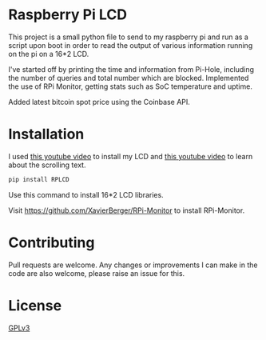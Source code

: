 # Raspberry Pi LCD

This project is a small python file to send to my raspberry pi and run as a script upon boot in order to read the output of various information running on the pi on a 16\*2 LCD.

I've started off by printing the time and information from Pi-Hole, including the number of queries and total number which are blocked.
Implemented the use of RPi Monitor, getting stats such as SoC temperature and uptime.

Added latest bitcoin spot price using the Coinbase API.

# Installation

I used [this youtube video](https://www.youtube.com/watch?v=3XLjVChVgec) to install my LCD and [this youtube video](https://www.youtube.com/watch?v=49RkQeiVTGU) to learn about the scrolling text.

```bash
pip install RPLCD
```

Use this command to install 16\*2 LCD libraries.

Visit https://github.com/XavierBerger/RPi-Monitor to install RPi-Monitor.

# Contributing

Pull requests are welcome. Any changes or improvements I can make in the code are also welcome, please raise an issue for this.

# License

[GPLv3](https://github.com/mustyf10/raspberry-pi-lcd/blob/master/LICENSE)
